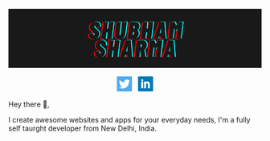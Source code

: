 ![name showcase image](./assets/vibes.png)

<p align="center">
<a href="https://twitter.com/shubhamthedev"><img height="30" src="https://raw.githubusercontent.com/shubhamthedev/shubhamthedev/master/assets/twitter.png"></a>&nbsp;&nbsp;
<a href="https://www.linkedin.com/in/shubhamthedev/"><img height="30" src="https://raw.githubusercontent.com/shubhamthedev/shubhamthedev/master/assets/linkedin.png"></a>
</p>

Hey there 👋,

I create awesome websites and apps for your everyday needs, I'm a fully self taurght developer from New Delhi, India.
